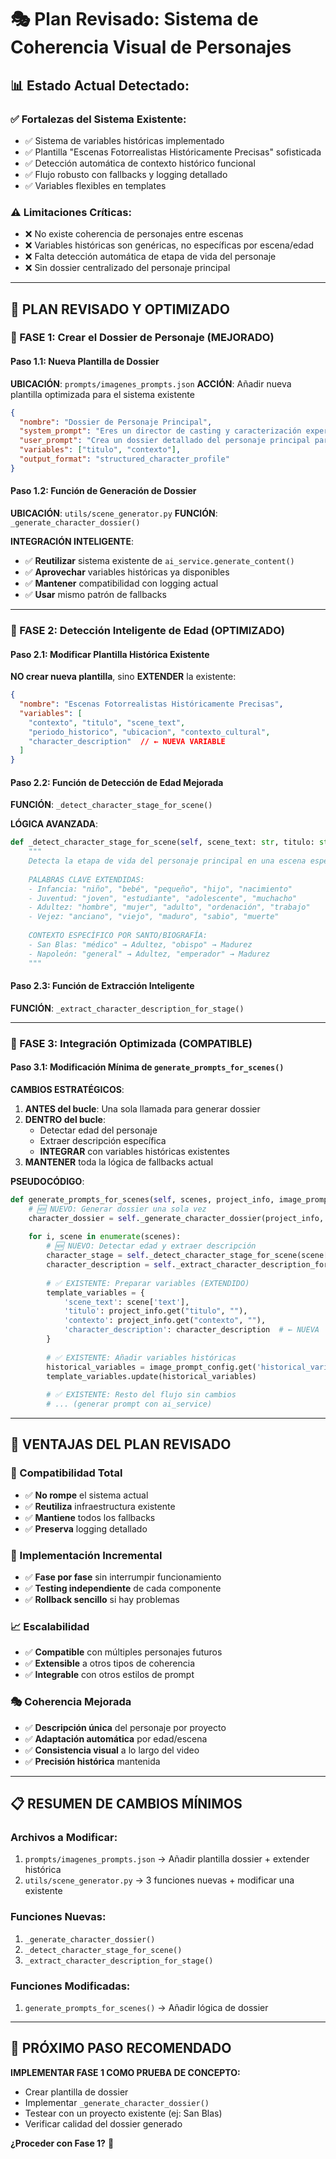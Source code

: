 # 🎭 Plan Revisado: Sistema de Coherencia Visual de Personajes

## 📊 **Estado Actual Detectado:**

### ✅ **Fortalezas del Sistema Existente:**
- ✅ Sistema de variables históricas implementado
- ✅ Plantilla "Escenas Fotorrealistas Históricamente Precisas" sofisticada
- ✅ Detección automática de contexto histórico funcional
- ✅ Flujo robusto con fallbacks y logging detallado
- ✅ Variables flexibles en templates

### ⚠️ **Limitaciones Críticas:**
- ❌ No existe coherencia de personajes entre escenas
- ❌ Variables históricas son genéricas, no específicas por escena/edad
- ❌ Falta detección automática de etapa de vida del personaje
- ❌ Sin dossier centralizado del personaje principal

---

## 🚀 **PLAN REVISADO Y OPTIMIZADO**

### **🎯 FASE 1: Crear el Dossier de Personaje (MEJORADO)**

#### **Paso 1.1: Nueva Plantilla de Dossier**
**UBICACIÓN**: `prompts/imagenes_prompts.json`
**ACCIÓN**: Añadir nueva plantilla optimizada para el sistema existente

```json
{
  "nombre": "Dossier de Personaje Principal",
  "system_prompt": "Eres un director de casting y caracterización experto...",
  "user_prompt": "Crea un dossier detallado del personaje principal para: {titulo}...",
  "variables": ["titulo", "contexto"],
  "output_format": "structured_character_profile"
}
```

#### **Paso 1.2: Función de Generación de Dossier**
**UBICACIÓN**: `utils/scene_generator.py`
**FUNCIÓN**: `_generate_character_dossier()`

**INTEGRACIÓN INTELIGENTE**:
- ✅ **Reutilizar** sistema existente de `ai_service.generate_content()`
- ✅ **Aprovechar** variables históricas ya disponibles
- ✅ **Mantener** compatibilidad con logging actual
- ✅ **Usar** mismo patrón de fallbacks

---

### **🎯 FASE 2: Detección Inteligente de Edad (OPTIMIZADO)**

#### **Paso 2.1: Modificar Plantilla Histórica Existente**
**NO crear nueva plantilla**, sino **EXTENDER** la existente:

```json
{
  "nombre": "Escenas Fotorrealistas Históricamente Precisas",
  "variables": [
    "contexto", "titulo", "scene_text",
    "periodo_historico", "ubicacion", "contexto_cultural",
    "character_description"  // ← NUEVA VARIABLE
  ]
}
```

#### **Paso 2.2: Función de Detección de Edad Mejorada**
**FUNCIÓN**: `_detect_character_stage_for_scene()`

**LÓGICA AVANZADA**:
```python
def _detect_character_stage_for_scene(self, scene_text: str, titulo: str) -> str:
    """
    Detecta la etapa de vida del personaje principal en una escena específica.
    
    PALABRAS CLAVE EXTENDIDAS:
    - Infancia: "niño", "bebé", "pequeño", "hijo", "nacimiento"
    - Juventud: "joven", "estudiante", "adolescente", "muchacho"
    - Adultez: "hombre", "mujer", "adulto", "ordenación", "trabajo"
    - Vejez: "anciano", "viejo", "maduro", "sabio", "muerte"
    
    CONTEXTO ESPECÍFICO POR SANTO/BIOGRAFÍA:
    - San Blas: "médico" → Adultez, "obispo" → Madurez
    - Napoleón: "general" → Adultez, "emperador" → Madurez
    """
```

#### **Paso 2.3: Función de Extracción Inteligente**
**FUNCIÓN**: `_extract_character_description_for_stage()`

---

### **🎯 FASE 3: Integración Optimizada (COMPATIBLE)**

#### **Paso 3.1: Modificación Mínima de `generate_prompts_for_scenes()`**

**CAMBIOS ESTRATÉGICOS**:
1. **ANTES del bucle**: Una sola llamada para generar dossier
2. **DENTRO del bucle**: 
   - Detectar edad del personaje
   - Extraer descripción específica
   - **INTEGRAR** con variables históricas existentes
3. **MANTENER** toda la lógica de fallbacks actual

**PSEUDOCÓDIGO**:
```python
def generate_prompts_for_scenes(self, scenes, project_info, image_prompt_config, ai_service):
    # 🆕 NUEVO: Generar dossier una sola vez
    character_dossier = self._generate_character_dossier(project_info, ai_service)
    
    for i, scene in enumerate(scenes):
        # 🆕 NUEVO: Detectar edad y extraer descripción
        character_stage = self._detect_character_stage_for_scene(scene['text'], project_info['titulo'])
        character_description = self._extract_character_description_for_stage(character_dossier, character_stage)
        
        # ✅ EXISTENTE: Preparar variables (EXTENDIDO)
        template_variables = {
            'scene_text': scene['text'],
            'titulo': project_info.get("titulo", ""),
            'contexto': project_info.get("contexto", ""),
            'character_description': character_description  # ← NUEVA
        }
        
        # ✅ EXISTENTE: Añadir variables históricas
        historical_variables = image_prompt_config.get('historical_variables', {})
        template_variables.update(historical_variables)
        
        # ✅ EXISTENTE: Resto del flujo sin cambios
        # ... (generar prompt con ai_service)
```

---

## 🎯 **VENTAJAS DEL PLAN REVISADO**

### **🔧 Compatibilidad Total**
- ✅ **No rompe** el sistema actual
- ✅ **Reutiliza** infraestructura existente
- ✅ **Mantiene** todos los fallbacks
- ✅ **Preserva** logging detallado

### **🚀 Implementación Incremental**
- ✅ **Fase por fase** sin interrumpir funcionamiento
- ✅ **Testing independiente** de cada componente
- ✅ **Rollback sencillo** si hay problemas

### **📈 Escalabilidad**
- ✅ **Compatible** con múltiples personajes futuros
- ✅ **Extensible** a otros tipos de coherencia
- ✅ **Integrable** con otros estilos de prompt

### **🎭 Coherencia Mejorada**
- ✅ **Descripción única** del personaje por proyecto
- ✅ **Adaptación automática** por edad/escena
- ✅ **Consistencia visual** a lo largo del video
- ✅ **Precisión histórica** mantenida

---

## 📋 **RESUMEN DE CAMBIOS MÍNIMOS**

### **Archivos a Modificar:**
1. `prompts/imagenes_prompts.json` → Añadir plantilla dossier + extender histórica
2. `utils/scene_generator.py` → 3 funciones nuevas + modificar una existente

### **Funciones Nuevas:**
1. `_generate_character_dossier()` 
2. `_detect_character_stage_for_scene()`
3. `_extract_character_description_for_stage()`

### **Funciones Modificadas:**
1. `generate_prompts_for_scenes()` → Añadir lógica de dossier

---

## 🎯 **PRÓXIMO PASO RECOMENDADO**

**IMPLEMENTAR FASE 1 COMO PRUEBA DE CONCEPTO:**
- Crear plantilla de dossier
- Implementar `_generate_character_dossier()`
- Testear con un proyecto existente (ej: San Blas)
- Verificar calidad del dossier generado

**¿Proceder con Fase 1?** 🚀 